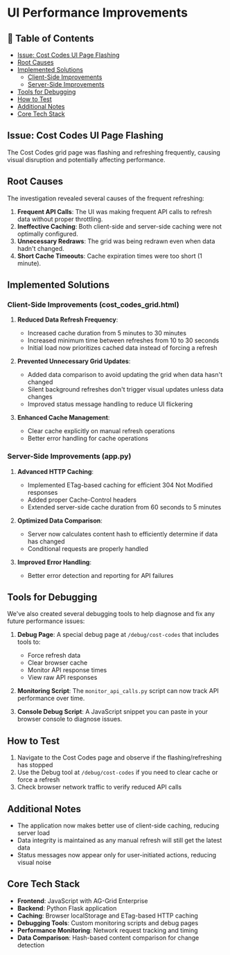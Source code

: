 # UI Performance Improvements

## 📑 Table of Contents
- [Issue: Cost Codes UI Page Flashing](#issue-cost-codes-ui-page-flashing)
- [Root Causes](#root-causes)
- [Implemented Solutions](#implemented-solutions)
  - [Client-Side Improvements](#client-side-improvements-cost_codes_gridhtml)
  - [Server-Side Improvements](#server-side-improvements-apppy)
- [Tools for Debugging](#tools-for-debugging)
- [How to Test](#how-to-test)
- [Additional Notes](#additional-notes)
- [Core Tech Stack](#core-tech-stack)

## Issue: Cost Codes UI Page Flashing

The Cost Codes grid page was flashing and refreshing frequently, causing visual disruption and potentially affecting performance.

## Root Causes

The investigation revealed several causes of the frequent refreshing:

1. **Frequent API Calls**: The UI was making frequent API calls to refresh data without proper throttling.
2. **Ineffective Caching**: Both client-side and server-side caching were not optimally configured.
3. **Unnecessary Redraws**: The grid was being redrawn even when data hadn't changed.
4. **Short Cache Timeouts**: Cache expiration times were too short (1 minute).

## Implemented Solutions

### Client-Side Improvements (cost_codes_grid.html)

1. **Reduced Data Refresh Frequency**:
   - Increased cache duration from 5 minutes to 30 minutes
   - Increased minimum time between refreshes from 10 to 30 seconds
   - Initial load now prioritizes cached data instead of forcing a refresh

2. **Prevented Unnecessary Grid Updates**:
   - Added data comparison to avoid updating the grid when data hasn't changed
   - Silent background refreshes don't trigger visual updates unless data changes
   - Improved status message handling to reduce UI flickering

3. **Enhanced Cache Management**:
   - Clear cache explicitly on manual refresh operations
   - Better error handling for cache operations

### Server-Side Improvements (app.py)

1. **Advanced HTTP Caching**:
   - Implemented ETag-based caching for efficient 304 Not Modified responses
   - Added proper Cache-Control headers
   - Extended server-side cache duration from 60 seconds to 5 minutes

2. **Optimized Data Comparison**:
   - Server now calculates content hash to efficiently determine if data has changed
   - Conditional requests are properly handled

3. **Improved Error Handling**:
   - Better error detection and reporting for API failures

## Tools for Debugging

We've also created several debugging tools to help diagnose and fix any future performance issues:

1. **Debug Page**: A special debug page at `/debug/cost-codes` that includes tools to:
   - Force refresh data
   - Clear browser cache
   - Monitor API response times
   - View raw API responses

2. **Monitoring Script**: The `monitor_api_calls.py` script can now track API performance over time.

3. **Console Debug Script**: A JavaScript snippet you can paste in your browser console to diagnose issues.

## How to Test

1. Navigate to the Cost Codes page and observe if the flashing/refreshing has stopped
2. Use the Debug tool at `/debug/cost-codes` if you need to clear cache or force a refresh
3. Check browser network traffic to verify reduced API calls

## Additional Notes

- The application now makes better use of client-side caching, reducing server load
- Data integrity is maintained as any manual refresh will still get the latest data
- Status messages now appear only for user-initiated actions, reducing visual noise

## Core Tech Stack

- **Frontend**: JavaScript with AG-Grid Enterprise
- **Backend**: Python Flask application
- **Caching**: Browser localStorage and ETag-based HTTP caching
- **Debugging Tools**: Custom monitoring scripts and debug pages
- **Performance Monitoring**: Network request tracking and timing
- **Data Comparison**: Hash-based content comparison for change detection
